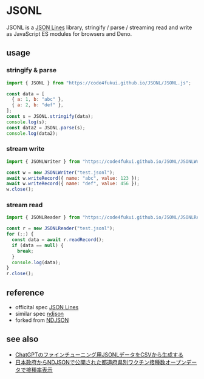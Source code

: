 # JSONL

JSONL is a [JSON Lines](https://jsonlines.org/) library, stringify / parse / streaming read and write as JavaScript ES modules for browsers and Deno.

## usage

### stringify & parse

```javascript
import { JSONL } from "https://code4fukui.github.io/JSONL/JSONL.js";

const data = [
  { a: 1, b: "abc" },
  { a: 2, b: "def" },
];
const s = JSONL.stringify(data);
console.log(s);
const data2 = JSONL.parse(s);
console.log(data2);
```

### stream write

```js
import { JSONLWriter } from "https://code4fukui.github.io/JSONL/JSONLWriter.js";

const w = new JSONLWriter("test.jsonl");
await w.writeRecord({ name: "abc", value: 123 });
await w.writeRecord({ name: "def", value: 456 });
w.close();
```

### stream read

```js
import { JSONLReader } from "https://code4fukui.github.io/JSONL/JSONLReader.js";

const r = new JSONLReader("test.jsonl");
for (;;) {
  const data = await r.readRecord();
  if (data == null) {
    break;
  }
  console.log(data);
}
r.close();
```

## reference

- officital spec [JSON Lines](https://jsonlines.org/)
- similar spec [ndjson](http://ndjson.org/)
- forked from [NDJSON](https://github.com/taisukef/NDJSON/)

## see also

- [ChatGPTのファインチューニング用JSONLデータをCSVから生成する](https://fukuno.jig.jp/4047)
- [日本政府からNDJSONで公開された都道府県別ワクチン接種数オープンデータで接種率表示](https://fukuno.jig.jp/3228)
